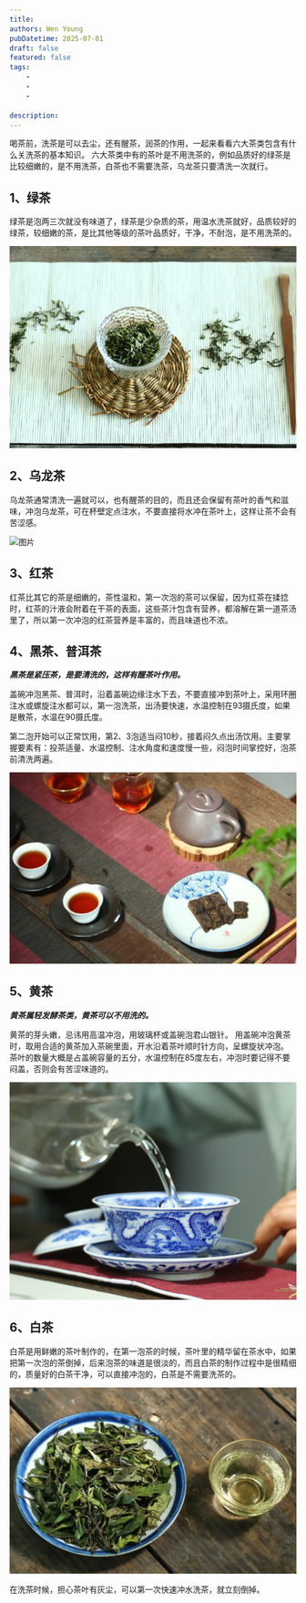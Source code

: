 ```yaml
---
title: 
authors: Wen Young
pubDatetime: 2025-07-01
draft: false
featured: false
tags: 
    - 
    - 
    - 

description: 
---
```


喝茶前，洗茶是可以去尘，还有醒茶，润茶的作用，一起来看看六大茶类包含有什么关洗茶的基本知识。
  六大茶类中有的茶叶是不用洗茶的，例如品质好的绿茶是比较细嫩的，是不用洗茶，白茶也不需要洗茶，乌龙茶只要清洗一次就行。

## 1、绿茶
绿茶是泡两三次就没有味道了，绿茶是少杂质的茶，用温水洗茶就好，品质较好的绿茶，较细嫩的茶，是比其他等级的茶叶品质好，干净，不耐泡，是不用洗茶的。
  

![图片](img/2.jpg)
  

## 2、乌龙茶
乌龙茶通常清洗一遍就可以，也有醒茶的目的，而且还会保留有茶叶的香气和滋味，冲泡乌龙茶，可在杯壁定点注水，不要直接将水冲在茶叶上，这样让茶不会有苦涩感。
  

![图片](https://mmbiz.qpic.cn/sz_mmbiz_png/5LlCOeeqxx40BcwHTnJxH9kibcY6HIXuoVG2zdn6m4dqI8M0icOwwuZwkNG0z5HhMMCngiauSkHvW5XW0P9e41g0A/640?wx_fmt=other&from=appmsg&wxfrom=5&wx_lazy=1&wx_co=1&tp=webp)
  

## 3、红茶
红茶比其它的茶是细嫩的，茶性温和，第一次泡的茶可以保留，因为红茶在揉捻时，红茶的汁液会附着在干茶的表面，这些茶汁包含有营养，都溶解在第一道茶汤里了，所以第一次冲泡的红茶营养是丰富的，而且味道也不浓。
  

## 4、黑茶、普洱茶
***黑茶是紧压茶，是要清洗的，这样有醒茶叶作用。***
  
盖碗冲泡黑茶、普洱时，沿着盖碗边缘注水下去，不要直接冲到茶叶上，采用环圈注水或螺旋注水都可以，第一泡洗茶，出汤要快速，水温控制在93摄氏度，如果是散茶，水温在90摄氏度。
  
第二泡开始可以正常饮用，第2、3泡适当闷10秒，接着闷久点出汤饮用。主要掌握要素有：投茶适量、水温控制、注水角度和速度慢一些，闷泡时间掌控好，泡茶前清洗两遍。
  

![图片](img/4.jpg)
  

## 5、黄茶
***黄茶属轻发酵茶类，黄茶可以不用洗的。***
  
黄茶的芽头嫩，忌讳用高温冲泡，用玻璃杯或盖碗泡君山银针。
用盖碗冲泡黄茶时，取用合适的黄茶加入茶碗里面，开水沿着茶叶顺时针方向，呈螺旋状冲泡。
茶叶的数量大概是占盖碗容量的五分，水温控制在85度左右，冲泡时要记得不要闷盖，否则会有苦涩味道的。
  

![图片](img/5.jpg)
  

## 6、白茶
白茶是用鲜嫩的茶叶制作的，在第一泡茶的时候，茶叶里的精华留在茶水中，如果把第一次泡的茶倒掉，后来泡茶的味道是很淡的，而且白茶的制作过程中是很精细的，质量好的白茶干净，可以直接冲泡的，白茶是不需要洗茶的。
  

![图片](img/6.jpg)
  
在洗茶时候，担心茶叶有灰尘，可以第一次快速冲水洗茶，就立刻倒掉。

  

